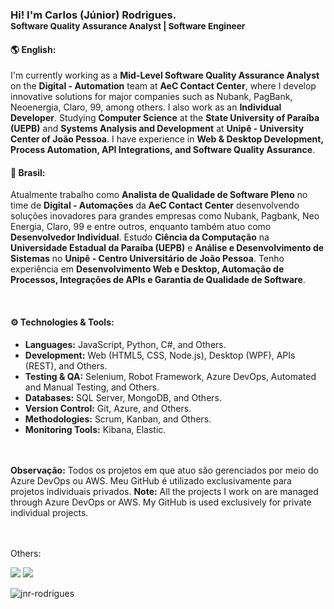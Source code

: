 ### Hi! I'm Carlos (Júnior) Rodrigues. <br> <sub>Software Quality Assurance Analyst | Software Engineer</sub>

#### 🌎 English:

I'm currently working as a **Mid-Level Software Quality Assurance Analyst** on the **Digital - Automation** team at **AeC Contact Center**, where I develop innovative solutions for major companies such as Nubank, PagBank, Neoenergia, Claro, 99, among others. I also work as an **Individual Developer**. Studying **Computer Science** at the **State University of Paraíba (UEPB)** and **Systems Analysis and Development** at **Unipê - University Center of João Pessoa**. I have experience in **Web & Desktop Development, Process Automation, API Integrations, and Software Quality Assurance**.  

#### 📌 Brasil:

Atualmente trabalho como **Analista de Qualidade de Software Pleno** no time de **Digital - Automações** da **AeC Contact Center** desenvolvendo soluções inovadores para grandes empresas como Nubank, Pagbank, Neo Energia, Claro, 99 e entre outros, enquanto também atuo como **Desenvolvedor Individual**. Estudo **Ciência da Computação** na **Universidade Estadual da Paraíba (UEPB)** e **Análise e Desenvolvimento de Sistemas** no **Unipê - Centro Universitário de João Pessoa**. Tenho experiência em **Desenvolvimento Web e Desktop, Automação de Processos, Integrações de APIs e Garantia de Qualidade de Software**.  

<br>

#### ⚙️ Technologies & Tools:
- **Languages:** JavaScript, Python, C#, and Others.  
- **Development:** Web (HTML5, CSS, Node.js), Desktop (WPF), APIs (REST), and Others.  
- **Testing & QA:** Selenium, Robot Framework, Azure DevOps, Automated and Manual Testing, and Others.    
- **Databases:** SQL Server, MongoDB, and Others.  
- **Version Control:** Git, Azure, and Others.  
- **Methodologies:** Scrum, Kanban, and Others.  
- **Monitoring Tools:** Kibana, Elastic.  

<br><br>
<b>Observação:</b> Todos os projetos em que atuo são gerenciados por meio do Azure DevOps ou AWS. Meu GitHub é utilizado exclusivamente para projetos individuais privados.
<b>Note:</b> All the projects I work on are managed through Azure DevOps or AWS. My GitHub is used exclusively for private individual projects.<br>
<br><br>

Others:
<div>
  <a id="linkedIn-user" href="https://www.linkedin.com/in/jnrrodrigues/" target="_blank"><img src="https://img.shields.io/badge/-LinkedIn-%230077B5?style=for-the-badge&logo=linkedin&logoColor=white"></a>
  <a href="https://discordapp.com/users/506243391433080832/" target="_blank">
    <img src="https://img.shields.io/badge/Discord-7289DA?style=for-the-badge&logo=discord&logoColor=white">
  </a> 
</div>

<p><img align="center" src="https://github-readme-streak-stats.herokuapp.com/?user=jnr-rodrigues&" alt="jnr-rodrigues" /></p>

